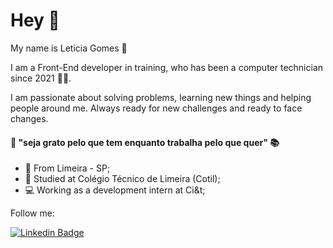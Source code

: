 # Hey 👋

My name is Leticia Gomes 👩

I am a Front-End developer in training, who has been a computer technician since 2021 👩‍💻.

I am passionate about solving problems, learning new things and helping people around me. Always ready for new challenges and ready to face changes.


#### 🎯 "seja grato pelo que tem enquanto trabalha pelo que quer"  📚

- 📍 From Limeira - SP;
- 🏫 Studied at Colégio Técnico de Limeira (Cotil);
- 💻 Working as a development intern at Ci&t;


Follow me:

 [![Linkedin Badge](https://img.shields.io/badge/-LinkedIn-blue?style=flat-square&logo=Linkedin&logoColor=white&link=https://www.linkedin.com/in/let%C3%ADcia-gomes002/)](https://www.linkedin.com/in/let%C3%ADcia-gomes002/)

